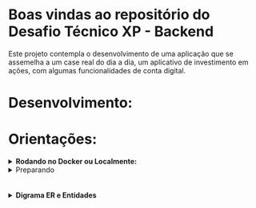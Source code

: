 # Boas vindas ao repositório do Desafio Técnico XP - Backend

Este projeto contempla o desenvolvimento de uma aplicação que se assemelha a um case real do dia a dia, um aplicativo de investimento em ações, com algumas funcionalidades de conta digital.

# Desenvolvimento:


# Orientações:

<details>
<summary><strong>Rodando no Docker ou Localmente:</strong></summary>

## Com Docker

> Inicie o serviço node com o comando `docker compose up -d`
-  Esse serviço irá inicializar um container chamado `investiments_api`
- A partir daqui você pode rodar o container `investments_api` via CLI ou abri-lo no Vs Code.

> Use o comando `docker exe -it investments_api  bash`.
- Ele te dará acesso ao terminal interativo do container criado pelo compose, que está rodando em segundo plano.

> Instale as depedências [**caso existam] com `npm install`

<strong>Atenção:</strong> Ao optar por utilizar o Docker **TODOS** os camandos disponiveis no `package.json`(npm run debug, npm test, ...) devem ser executados **DENTRO** do container, ou seja, no terminak que aparece após a execução do comando `docker exec` citado anteriormente.

<strong>Atenção:</strong> Caso tenha `MySQL` instalado em seu computador, pare o serviço para não ter conflitos. Em alguns casos o seguinte comando pode resolver: `sudo service mysql stop`.

-----

# Sem Docker

> Instale as dependências [**Caso existam**] com `npm install`
- Para rodar este método você precisa estar com o `node` instalado em seu computador

</details>

<details>
<summary>Preparando</summary></br>

1. Faça um fork e Clone o repositório

- Ao acessar o repostiório original, clique `FORK` no menu superior do GitHub
- Faça um clone do seu fork no seu computador:
    - Exemplo: 
        - `git clone git@github.com:adrianorsantos91/desafioxp-backend.git`
        - Entre na pasta do repositório que você acabou de clonar:
            - `cd desafioxp-backend`
- Ao fazer um clone direto, você não poderá fazer Pull request para o repostitório original.

2. Instale as dependências do projeto:

- `npm install`

3. Crie uma branch a partir da branch `main`

- Verifique se você esta na branch `main`
    - Exemplo: `git branch`
- Se não estiver, mude para a branch `main`
     - Exemplo: `git checkout main`
- Agora crie uma branch à qual você vai submeter os `commits`
     - Exemplo: `git checkout -b nome-da-sua-branch`

4. Adicione as mudanças ao stage do Git e faça um `commits`

- Verifique que as mudanças aind não estão no stage
    - Exemplo: `git status` (deve aparecer listada as pastas em vermelhor)
- Adicione o novo arquivo ao stage do Git
    - Exemplo:
        - `git add .` (adicionando todas as mudanças - _que estavam em vermelho_ - ao stage do Git)
        - `git status` (deve aparecer listado o arquivo os arquivos em verde)
    - Faça o `commit` inicial
        - Exemplo:
            - `git commit -m 'first commit'`
            - `git status` (deve aparecer uma mensagem tipo _nothing to commit_)

5. Adicione a sua branch com o novo `commit` ao repositório remoto

- Usando o exemplo anterior: `git push -u origin nome-da-sua-branch`

6. Crie um novo `Pull Request` _(PR)_

- Vá até a página de _Pull Request_ _(PR)_ do seu repositório
- Clique no botão verde _"Compare && Pull Request"_;
- Clique no botão verde _"Create pull request"_;
- Adicione uma declaração para o _Pull Request_ e clique no botão verde _"Create pull request"_;
- Volte até a página de _Pull Request_ do repositório e confira que o seu _Pull Request_ está criado.

<br><br>

</details>
<br></br>

<details>
<summary><strong>Digrama ER e Entidades</strong></summary>

### Diagrama de Entidades-Relacionamento


Para visualizar a construção das tabelas através do ORM, veja o DER a seguir:

[DER](https://imgur.com/5iUu6jv)
-----

Formato das entidades

Neste projeto foi utilizado o `ORM Sequelize` para criar e atualizar o banco de dados.

- Uma tabela chamada <strong>Users</strong>, contendo dados com a seguinte estrutura:

    ```json
    {
        "id": 1,
        "displayName": "Guilherme Almeida",
        "email": "guilherme@email.com",
        "password": "123456",
        "amount": 50.00,
    }
    ```

- Uma tabela chamada <strong>Assets</strong> contendo dados com a seguinte estrutura:

    ```json
    {
        "id": 1,
        "quantityAsset": 10,
        "price": 50.00,
        "published": "2011-08-01T19:58:00.000Z",
        "updated": "2011-08-01T19:58:51.947Z",
    }
    ```

- Uma tabela chamada <strong>Investments</strong> contendo dados com a seguinte estrutura:

    ```json
    {
        "id": 1,
        "userId": 1, // Chave estrangeira, referenciando o id de `Users`
        "quantityAsset": 10,
        "price": 50.00,
    }
    ```

- Uma tabela chamada <strong>InvestmentsAssets</strong> contendo dados com a seguinte estrutura:

    ```json
    {
        "investmentId": 1, // Chave primária e estrangeira, referenciando o id de `Investments`
        "assetId": 1, // Chave primária e estrangeira, referenciando o id de `Assets`
    }
    ```

    *Os dados acima são fictícios, e estão aqui apenas como exemplo*

### Dicas de scripts prontos

- Delete o banco de dados:
```json
"drop": "npx sequelize-cli db:drop"
```

- Cria o banco e gera as tabelas:
```json
"prestart": "npx sequelize-cli db:create && npx-sequelize-cli db:migrate"
```

- Insere dados/Popula a tabela:
```json
"seed": "npx sequelize-cli db:seed:all"
```

---

</details>
